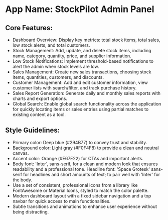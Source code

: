 # **App Name**: StockPilot Admin Panel

## Core Features:

- Dashboard Overview: Display key metrics: total stock items, total sales, low stock alerts, and total customers.
- Stock Management: Add, update, and delete stock items, including name, category, quantity, price, and supplier information.
- Low Stock Notifications: Implement threshold-based notifications to alert the admin when stock levels are low.
- Sales Management: Create new sales transactions, choosing stock items, quantities, customers, and discounts.
- Customer Management: Add and edit customer information, view customer lists with search/filter, and track purchase history.
- Sales Report Generation: Generate daily and monthly sales reports with charts and export options.
- Global Search: Enable global search functionality across the application for quickly locating items or sales entries using partial matches to existing content as a tool.

## Style Guidelines:

- Primary color: Deep blue (#294B77) to convey trust and stability.
- Background color: Light gray (#F0F4F8) to provide a clean and neutral canvas.
- Accent color: Orange (#E67E22) for CTAs and important alerts.
- Body font: 'Inter', sans-serif, for a clean and modern look that ensures readability and a professional tone. Headline font: 'Space Grotesk' sans-serif for headlines and short amounts of text; to pair well with 'Inter' for the body.
- Use a set of consistent, professional icons from a library like FontAwesome or Material Icons, styled to match the color palette.
- Modern dashboard layout with a fixed sidebar navigation and a top navbar for quick access to main functionalities.
- Subtle transitions and animations to enhance user experience without being distracting.